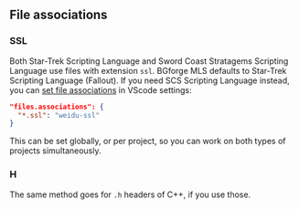 ## File associations

### SSL

Both Star-Trek Scripting Language and Sword Coast Stratagems Scripting Language use files with extension `ssl`. BGforge MLS defaults to Star-Trek Scripting Language (Fallout). If you need SCS Scripting Language instead, you can [set file associations](https://code.visualstudio.com/docs/languages/overview#_changing-the-language-for-the-selected-file) in VScode settings:

```json
"files.associations": {
  "*.ssl": "weidu-ssl"
}
```

This can be set globally, or per project, so you can work on both types of projects simultaneously.

### H
The same method goes for `.h` headers of C++, if you use those.
